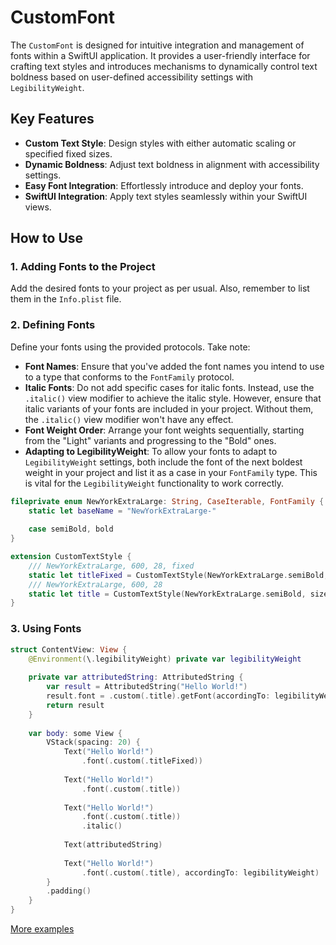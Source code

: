 # CustomFont

The `CustomFont` is designed for intuitive integration and management of fonts within a SwiftUI application. It provides a user-friendly interface for crafting text styles and introduces mechanisms to dynamically control text boldness based on user-defined accessibility settings with `LegibilityWeight`.

## Key Features

- **Custom Text Style**: Design styles with either automatic scaling or specified fixed sizes.
- **Dynamic Boldness**: Adjust text boldness in alignment with accessibility settings.
- **Easy Font Integration**: Effortlessly introduce and deploy your fonts.
- **SwiftUI Integration**: Apply text styles seamlessly within your SwiftUI views.

## How to Use

### 1. Adding Fonts to the Project

Add the desired fonts to your project as per usual. Also, remember to list them in the `Info.plist` file.

### 2. Defining Fonts

Define your fonts using the provided protocols. Take note:

- **Font Names**: Ensure that you've added the font names you intend to use to a type that conforms to the `FontFamily` protocol.
- **Italic Fonts**: Do not add specific cases for italic fonts. Instead, use the `.italic()` view modifier to achieve the italic style. However, ensure that italic variants of your fonts are included in your project. Without them, the `.italic()` view modifier won't have any effect.
- **Font Weight Order**: Arrange your font weights sequentially, starting from the "Light" variants and progressing to the "Bold" ones.
- **Adapting to LegibilityWeight**: To allow your fonts to adapt to `LegibilityWeight` settings, both include the font of the next boldest weight in your project and list it as a case in your `FontFamily` type. This is vital for the `LegibilityWeight` functionality to work correctly.

```swift
fileprivate enum NewYorkExtraLarge: String, CaseIterable, FontFamily {
    static let baseName = "NewYorkExtraLarge-"
    
    case semiBold, bold
}

extension CustomTextStyle {
    /// NewYorkExtraLarge, 600, 28, fixed
    static let titleFixed = CustomTextStyle(NewYorkExtraLarge.semiBold, fixedSize: 28)
    /// NewYorkExtraLarge, 600, 28
    static let title = CustomTextStyle(NewYorkExtraLarge.semiBold, size: 28, relativeTo: .title)
}
```

### 3. Using Fonts

```swift
struct ContentView: View {
    @Environment(\.legibilityWeight) private var legibilityWeight
    
    private var attributedString: AttributedString {
        var result = AttributedString("Hello World!")
        result.font = .custom(.title).getFont(accordingTo: legibilityWeight)
        return result
    }
    
    var body: some View {
        VStack(spacing: 20) {
            Text("Hello World!")
                .font(.custom(.titleFixed))
                
            Text("Hello World!")
                .font(.custom(.title))
                
            Text("Hello World!")
                .font(.custom(.title))
                .italic()
            
            Text(attributedString)
            
            Text("Hello World!")
                .font(.custom(.title), accordingTo: legibilityWeight)
        }
        .padding()
    }
}
```

[More examples](Examples/)
